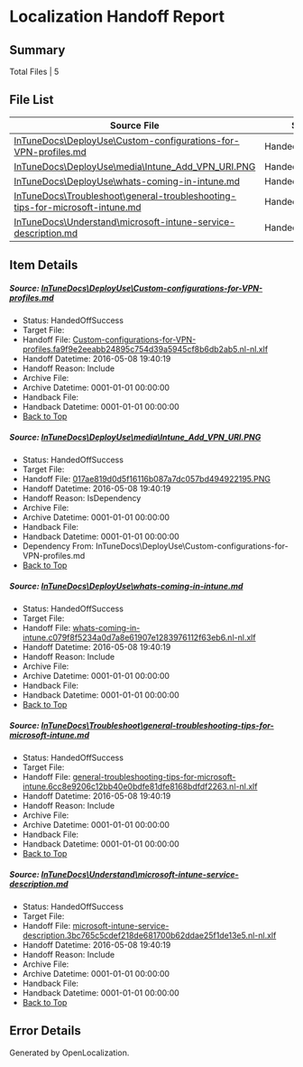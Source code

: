 # <a name='report-top'></a> Localization Handoff Report

## Summary
 Total Files | 5

## File List
 Source File | Status | Details 
 ----------- | ------ | ------- 
 [InTuneDocs\DeployUse\Custom-configurations-for-VPN-profiles.md](https://github.com/Microsoft/IntuneDocs-pr/blob/d5c48a4cead6250864f5b10444d99d062441bd99/InTuneDocs/DeployUse/Custom-configurations-for-VPN-profiles.md) | HandedOffSuccess | [Details](#7e7c50552b5a61804e759a7ec5443029d4bd458427)
 [InTuneDocs\DeployUse\media\Intune_Add_VPN_URI.PNG](https://github.com/Microsoft/IntuneDocs-pr/blob/821974d73a8cfe96735bc5893530aa8c568fffe9/InTuneDocs/DeployUse/media/Intune_Add_VPN_URI.PNG) | HandedOffSuccess | [Details](#017ae819d0d5f16116b087a7dc057bd494922195157)
 [InTuneDocs\DeployUse\whats-coming-in-intune.md](https://github.com/Microsoft/IntuneDocs-pr/blob/646fc245de33b1203c02b290dcc0edf9b702f97d/InTuneDocs/DeployUse/whats-coming-in-intune.md) | HandedOffSuccess | [Details](#3ba8d148dc81126a5e0ea5a54967129d4306954f247)
 [InTuneDocs\Troubleshoot\general-troubleshooting-tips-for-microsoft-intune.md](https://github.com/Microsoft/IntuneDocs-pr/blob/131a2e6b859c4cb2a932fb1ae901ca1faa29ad70/InTuneDocs/Troubleshoot/general-troubleshooting-tips-for-microsoft-intune.md) | HandedOffSuccess | [Details](#5f5c3add10fc30b8e8a39993d6504497ccebd42b1085)
 [InTuneDocs\Understand\microsoft-intune-service-description.md](https://github.com/Microsoft/IntuneDocs-pr/blob/bb83deec76171cbca0dadf00a076c1922a7e83ea/InTuneDocs/Understand/microsoft-intune-service-description.md) | HandedOffSuccess | [Details](#059f1ba6dc6863fbbdb309d092dcd4d14c7018df1186)

## Item Details
##### <a name='7e7c50552b5a61804e759a7ec5443029d4bd458427'></a> Source: [InTuneDocs\DeployUse\Custom-configurations-for-VPN-profiles.md](https://github.com/Microsoft/IntuneDocs-pr/blob/d5c48a4cead6250864f5b10444d99d062441bd99/InTuneDocs/DeployUse/Custom-configurations-for-VPN-profiles.md)
* Status: HandedOffSuccess
* Target File: 
* Handoff File: [Custom-configurations-for-VPN-profiles.fa9f9e2eeabb24895c754d39a5945cf8b6db2ab5.nl-nl.xlf](https://github.com/Microsoft/EM.handoff/blob/601a7cf5c31819320ce22e1acf98e9576cf290d4/ol-handoff/Microsoft/IntuneDocs-pr.nl-nl/master/Custom-configurations-for-VPN-profiles.fa9f9e2eeabb24895c754d39a5945cf8b6db2ab5.nl-nl.xlf)
* Handoff Datetime: 2016-05-08 19:40:19
* Handoff Reason: Include
* Archive File: 
* Archive Datetime: 0001-01-01 00:00:00
* Handback File: 
* Handback Datetime: 0001-01-01 00:00:00
* [Back to Top](#report-top)

##### <a name='017ae819d0d5f16116b087a7dc057bd494922195157'></a> Source: [InTuneDocs\DeployUse\media\Intune_Add_VPN_URI.PNG](https://github.com/Microsoft/IntuneDocs-pr/blob/821974d73a8cfe96735bc5893530aa8c568fffe9/InTuneDocs/DeployUse/media/Intune_Add_VPN_URI.PNG)
* Status: HandedOffSuccess
* Target File: 
* Handoff File: [017ae819d0d5f16116b087a7dc057bd494922195.PNG](https://github.com/Microsoft/EM.handoff/blob/601a7cf5c31819320ce22e1acf98e9576cf290d4/ol-handoff/Microsoft/IntuneDocs-pr.nl-nl/master/017ae819d0d5f16116b087a7dc057bd494922195.PNG)
* Handoff Datetime: 2016-05-08 19:40:19
* Handoff Reason: IsDependency
* Archive File: 
* Archive Datetime: 0001-01-01 00:00:00
* Handback File: 
* Handback Datetime: 0001-01-01 00:00:00
* Dependency From: InTuneDocs\DeployUse\Custom-configurations-for-VPN-profiles.md
* [Back to Top](#report-top)

##### <a name='3ba8d148dc81126a5e0ea5a54967129d4306954f247'></a> Source: [InTuneDocs\DeployUse\whats-coming-in-intune.md](https://github.com/Microsoft/IntuneDocs-pr/blob/646fc245de33b1203c02b290dcc0edf9b702f97d/InTuneDocs/DeployUse/whats-coming-in-intune.md)
* Status: HandedOffSuccess
* Target File: 
* Handoff File: [whats-coming-in-intune.c079f8f5234a0d7a8e61907e1283976112f63eb6.nl-nl.xlf](https://github.com/Microsoft/EM.handoff/blob/601a7cf5c31819320ce22e1acf98e9576cf290d4/ol-handoff/Microsoft/IntuneDocs-pr.nl-nl/master/whats-coming-in-intune.c079f8f5234a0d7a8e61907e1283976112f63eb6.nl-nl.xlf)
* Handoff Datetime: 2016-05-08 19:40:19
* Handoff Reason: Include
* Archive File: 
* Archive Datetime: 0001-01-01 00:00:00
* Handback File: 
* Handback Datetime: 0001-01-01 00:00:00
* [Back to Top](#report-top)

##### <a name='5f5c3add10fc30b8e8a39993d6504497ccebd42b1085'></a> Source: [InTuneDocs\Troubleshoot\general-troubleshooting-tips-for-microsoft-intune.md](https://github.com/Microsoft/IntuneDocs-pr/blob/131a2e6b859c4cb2a932fb1ae901ca1faa29ad70/InTuneDocs/Troubleshoot/general-troubleshooting-tips-for-microsoft-intune.md)
* Status: HandedOffSuccess
* Target File: 
* Handoff File: [general-troubleshooting-tips-for-microsoft-intune.6cc8e9206c12bb40e0bdfe81dfe8168bdfdf2263.nl-nl.xlf](https://github.com/Microsoft/EM.handoff/blob/601a7cf5c31819320ce22e1acf98e9576cf290d4/ol-handoff/Microsoft/IntuneDocs-pr.nl-nl/master/general-troubleshooting-tips-for-microsoft-intune.6cc8e9206c12bb40e0bdfe81dfe8168bdfdf2263.nl-nl.xlf)
* Handoff Datetime: 2016-05-08 19:40:19
* Handoff Reason: Include
* Archive File: 
* Archive Datetime: 0001-01-01 00:00:00
* Handback File: 
* Handback Datetime: 0001-01-01 00:00:00
* [Back to Top](#report-top)

##### <a name='059f1ba6dc6863fbbdb309d092dcd4d14c7018df1186'></a> Source: [InTuneDocs\Understand\microsoft-intune-service-description.md](https://github.com/Microsoft/IntuneDocs-pr/blob/bb83deec76171cbca0dadf00a076c1922a7e83ea/InTuneDocs/Understand/microsoft-intune-service-description.md)
* Status: HandedOffSuccess
* Target File: 
* Handoff File: [microsoft-intune-service-description.3bc765c5cdef218de681700b62ddae25f1de13e5.nl-nl.xlf](https://github.com/Microsoft/EM.handoff/blob/601a7cf5c31819320ce22e1acf98e9576cf290d4/ol-handoff/Microsoft/IntuneDocs-pr.nl-nl/master/microsoft-intune-service-description.3bc765c5cdef218de681700b62ddae25f1de13e5.nl-nl.xlf)
* Handoff Datetime: 2016-05-08 19:40:19
* Handoff Reason: Include
* Archive File: 
* Archive Datetime: 0001-01-01 00:00:00
* Handback File: 
* Handback Datetime: 0001-01-01 00:00:00
* [Back to Top](#report-top)


## Error Details

Generated by OpenLocalization.

